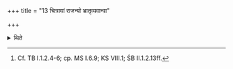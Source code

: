 +++
title = "13 चित्रायां राजन्यो भ्रातृव्यवान्वा"

+++

<details><summary>थिते</summary>

13. A Kṣatriya or one who has enemies should establish fires under Citrā[^1].  

[^1]: Cf. TB I.1.2.4-6; cp. MS I.6.9; KS VIII.1; ŚB II.1.2.13ff.
</details>
